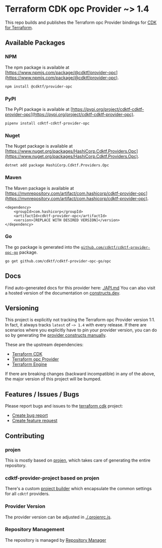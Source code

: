 # Terraform CDK opc Provider ~> 1.4

This repo builds and publishes the Terraform opc Provider bindings for [CDK for Terraform](https://cdk.tf).

## Available Packages

### NPM

The npm package is available at [https://www.npmjs.com/package/@cdktf/provider-opc](https://www.npmjs.com/package/@cdktf/provider-opc).

`npm install @cdktf/provider-opc`

### PyPI

The PyPI package is available at [https://pypi.org/project/cdktf-cdktf-provider-opc](https://pypi.org/project/cdktf-cdktf-provider-opc).

`pipenv install cdktf-cdktf-provider-opc`

### Nuget

The Nuget package is available at [https://www.nuget.org/packages/HashiCorp.Cdktf.Providers.Opc](https://www.nuget.org/packages/HashiCorp.Cdktf.Providers.Opc).

`dotnet add package HashiCorp.Cdktf.Providers.Opc`

### Maven

The Maven package is available at [https://mvnrepository.com/artifact/com.hashicorp/cdktf-provider-opc](https://mvnrepository.com/artifact/com.hashicorp/cdktf-provider-opc).

```
<dependency>
    <groupId>com.hashicorp</groupId>
    <artifactId>cdktf-provider-opc</artifactId>
    <version>[REPLACE WITH DESIRED VERSION]</version>
</dependency>
```

### Go

The go package is generated into the [`github.com/cdktf/cdktf-provider-opc-go`](https://github.com/cdktf/cdktf-provider-opc-go) package.

`go get github.com/cdktf/cdktf-provider-opc-go/opc`

## Docs

Find auto-generated docs for this provider here: [./API.md](./API.md)
You can also visit a hosted version of the documentation on [constructs.dev](https://constructs.dev/packages/@cdktf/provider-opc).

## Versioning

This project is explicitly not tracking the Terraform opc Provider version 1:1. In fact, it always tracks `latest` of `~> 1.4` with every release. If there are scenarios where you explicitly have to pin your provider version, you can do so by generating the [provider constructs manually](https://cdk.tf/imports).

These are the upstream dependencies:

* [Terraform CDK](https://cdk.tf)
* [Terraform opc Provider](https://github.com/terraform-providers/terraform-provider-opc)
* [Terraform Engine](https://terraform.io)

If there are breaking changes (backward incompatible) in any of the above, the major version of this project will be bumped.

## Features / Issues / Bugs

Please report bugs and issues to the [terraform cdk](https://cdk.tf) project:

* [Create bug report](https://cdk.tf/bug)
* [Create feature request](https://cdk.tf/feature)

## Contributing

### projen

This is mostly based on [projen](https://github.com/eladb/projen), which takes care of generating the entire repository.

### cdktf-provider-project based on projen

There's a custom [project builder](https://github.com/hashicorp/cdktf-provider-project) which encapsulate the common settings for all `cdktf` providers.

### Provider Version

The provider version can be adjusted in [./.projenrc.js](./.projenrc.js).

### Repository Management

The repository is managed by [Repository Manager](https://github.com/hashicorp/cdktf-repository-manager/)
